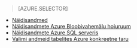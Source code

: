 > [AZURE.SELECTOR]
- [Näidisandmed](../articles/machine-learning/machine-learning-data-science-sample-data.md)
- [Näidisandmete Azure Bloobivahemälu hoiuruum](../articles/machine-learning/machine-learning-data-science-sample-data-blob.md)
- [Näidisandmete Azure SQL serveris](../articles/machine-learning/machine-learning-data-science-sample-data-sql-server.md)
- [Valimi andmeid tabelites Azure konkreetne taru](../articles/machine-learning/machine-learning-data-science-sample-data-hive.md)
